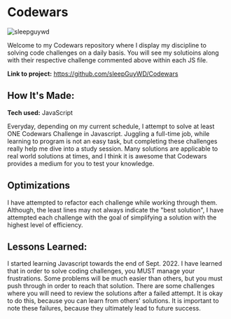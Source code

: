 # Codewars
<p><img align="center" src="https://www.codewars.com/users/sleepGuy/badges/large" alt="sleepguywd" /></p>

Welcome to my Codewars repository where I display my discipline to solving code challenges on a daily basis. You will see my solutioins along with their respective challenge commented above within each JS file.

**Link to project:** https://github.com/sleepGuyWD/Codewars

## How It's Made:

**Tech used:** JavaScript

Everyday, depending on my current schedule, I attempt to solve at least ONE Codewars Challenge in Javascript.  Juggling a full-time job, while learning to program is not an easy task, but completing these challenges really help me dive into a study session.  Many solutions are applicable to real world solutions at times, and I think it is awesome that Codewars provides a medium for you to test your knowledge.

## Optimizations

I have attempted to refactor each challenge while working through them.  Although, the least lines may not always indicate the "best solution", I have attempted each challenge with the goal of simplifying a solution with the highest level of efficiency.

## Lessons Learned:

I started learning Javascript towards the end of Sept. 2022.  I have learned that in order to solve coding challenges, you MUST manage your frustrations.  Some problems will be much easier than others, but you must push through in order to reach that solution.  There are some challenges where you will need to review the solutions after a failed attempt.  It is okay to do this, because you can learn from others' solutions.   It is important to note these failures, because they ultimately lead to future success.
